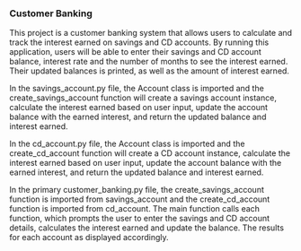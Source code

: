 ### Customer Banking

This project is a customer banking system that allows users to calculate and track the interest earned on savings and CD accounts. 
By running this application, users will be able to enter their savings and CD account balance, interest rate and the number of months to see the interest earned.
Their updated balances is printed, as well as the amount of interest earned. 

In the savings_account.py file, the Account class is imported and the create_savings_account function will create a savings account instance, calculate the interest earned based on user input, update the account balance with the earned interest, and return the updated balance and interest earned.

In the cd_account.py file, the Account class is imported and the create_cd_account function will create a CD account instance, calculate the interest earned based on user input, update the account balance with the earned interest, and return the updated balance and interest earned.

In the primary customer_banking.py file, the create_savings_account function is imported from savings_account and the create_cd_account function is imported from cd_account. 
The main function calls each function, which prompts the user to enter the savings and CD account details, calculates the interest earned and update the balance. 
The results for each account as displayed accordingly.